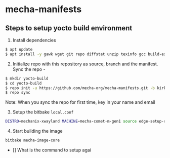 # mecha-manifests

## Steps to setup yocto build environment

1. Install dependencies

```sh
$ apt update
$ apt install -y gawk wget git repo diffstat unzip texinfo gcc build-essential chrpath socat cpio python3 python3-pip python3-pexpect xz-utils debianutils iputils-ping python3-git python3-jinja2 libegl1-mesa libsdl1.2-dev python3-subunit mesa-common-dev zstd liblz4-tool file locales
```

2. Initialize repo with this repository as source, branch and the manifest. Sync the repo -

```sh
$ mkdir yocto-build
$ cd yocto-build
$ repo init -u https://github.com/mecha-org/mecha-manifests.git -b kirkstone -m mecha-comet-m-image-core-5.15.xml
$ repo sync
```

Note: When you sync the repo for first time, key in your name and email

3. Setup the bitbake `local.conf`

```sh
DISTRO=mechanix-xwayland MACHINE=mecha-comet-m-gen1 source edge-setup-release.sh -b build
```

4. Start building the image

```sh
bitbake mecha-image-core
```
- [] What is the command to setup agai
